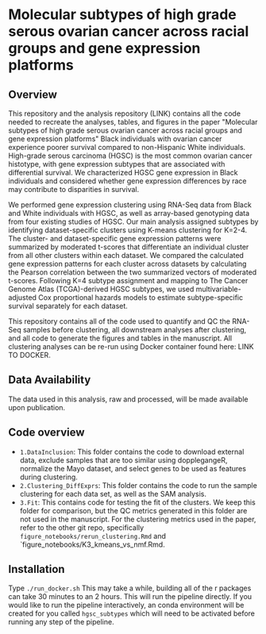 # Molecular subtypes of high grade serous ovarian cancer across racial groups and gene expression platforms

## Overview
This repository and the analysis repository (LINK) contains all the code needed to recreate the analyses, tables, and figures in the paper "Molecular subtypes of high grade serous ovarian cancer across racial groups and gene expression platforms"
Black individuals with ovarian cancer experience poorer survival compared to non-Hispanic White individuals.
High-grade serous carcinoma (HGSC) is the most common ovarian cancer histotype, with gene expression subtypes that are associated with differential survival.
We characterized HGSC gene expression in Black individuals and considered whether gene expression differences by race may contribute to disparities in survival. 

We performed gene expression clustering using RNA-Seq data from Black and White individuals with HGSC, as well as array-based genotyping data from four existing studies of HGSC.
Our main analysis assigned subtypes by identifying dataset-specific clusters using K-means clustering for K=2-4.
The cluster- and dataset-specific gene expression patterns were summarized by moderated t-scores that differentiate an individual cluster from all other clusters within each dataset.
We compared the calculated gene expression patterns for each cluster across datasets by calculating the Pearson correlation between the two summarized vectors of moderated t-scores.
Following K=4 subtype assignment and mapping to The Cancer Genome Atlas (TCGA)-derived HGSC subtypes, we used multivariable-adjusted Cox proportional hazards models to estimate subtype-specific survival separately for each dataset. 

This repository contains all of the code used to quantify and QC the RNA-Seq samples before clustering, all downstream analyses after clustering, and all code to generate the figures and tables in the manuscript.
All clustering analyses can be re-run using Docker container found here: LINK TO DOCKER.


## Data Availability
The data used in this analysis, raw and processed, will be made available upon publication.

## Code overview
- `1.DataInclusion`: This folder contains the code to download external data, exclude samples that are too similar using dopplegangeR, normalize the Mayo dataset, and select genes to be used as features during clustering.
- `2.Clustering_DiffExprs`: This folder contains the code to run the sample clustering for each data set, as well as the SAM analysis.
- `3.Fit`: This contains code for testing the fit of the clusters. We keep this folder for comparison, but the QC metrics generated in this folder are not used in the manuscript. For the clustering metrics used in the paper, refer to the other git repo, specifically `figure_notebooks/rerun_clustering.Rmd` and `figure_notebooks/K3_kmeans_vs_nmf.Rmd.

## Installation

Type `./run_docker.sh` This may take a while, building all of the r packages can take 30 minutes to an 2 hours. This will run the pipeline directly. If you would like to run the pipeline interactively, an conda environment will be created for you called `hgsc_subtypes` which will need to be activated before running any step of the pipeline.
